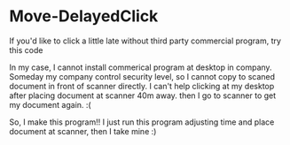 # Move-DelayedClick
If you'd like to click a little late without third party commercial program, try this code 

In my case, I cannot install commerical program at desktop in company.
Someday my company control security level, so I cannot copy to scaned document in front of scanner directly.
I can't help clicking at my desktop after placing document at scanner 40m away. then I go to scanner to get my document again. :(

So, I make this program!!
I just run this program adjusting time and place document at scanner, then I take mine :)
